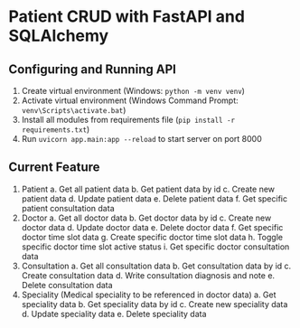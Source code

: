 # Patient CRUD with FastAPI and SQLAlchemy

## Configuring and Running API

1. Create virtual environment (Windows: `python -m venv venv`)
2. Activate virtual environment (Windows Command Prompt: `venv\Scripts\activate.bat`)
3. Install all modules from requirements file (`pip install -r requirements.txt`)
4. Run `uvicorn app.main:app --reload` to start server on port 8000

## Current Feature

1. Patient
   a. Get all patient data
   b. Get patient data by id
   c. Create new patient data
   d. Update patient data
   e. Delete patient data
   f. Get specific patient consultation data
2. Doctor
   a. Get all doctor data
   b. Get doctor data by id
   c. Create new doctor data
   d. Update doctor data
   e. Delete doctor data
   f. Get specific doctor time slot data
   g. Create specific doctor time slot data
   h. Toggle specific doctor time slot active status
   i. Get specific doctor consultation data
3. Consultation
   a. Get all consultation data
   b. Get consultation data by id
   c. Create consultation data
   d. Write consultation diagnosis and note
   e. Delete consultation data
4. Speciality (Medical speciality to be referenced in doctor data)
   a. Get speciality data
   b. Get speciality data by id
   c. Create new speciality data
   d. Update speciality data
   e. Delete speciality data
